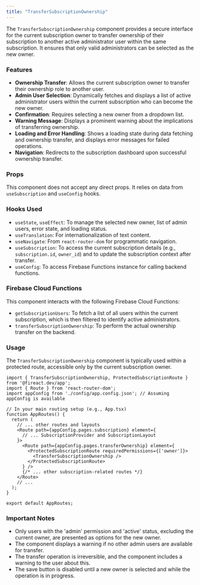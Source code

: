 ```yaml
---
title: "TransferSubscriptionOwnership"
---
```


The `TransferSubscriptionOwnership` component provides a secure interface for the current subscription owner to transfer ownership of their subscription to another active administrator user within the same subscription. It ensures that only valid administrators can be selected as the new owner.

### Features

- **Ownership Transfer**: Allows the current subscription owner to transfer their ownership role to another user.
- **Admin User Selection**: Dynamically fetches and displays a list of active administrator users within the current subscription who can become the new owner.
- **Confirmation**: Requires selecting a new owner from a dropdown list.
- **Warning Message**: Displays a prominent warning about the implications of transferring ownership.
- **Loading and Error Handling**: Shows a loading state during data fetching and ownership transfer, and displays error messages for failed operations.
- **Navigation**: Redirects to the subscription dashboard upon successful ownership transfer.

### Props

This component does not accept any direct props. It relies on data from `useSubscription` and `useConfig` hooks.

### Hooks Used

- `useState`, `useEffect`: To manage the selected new owner, list of admin users, error state, and loading status.
- `useTranslation`: For internationalization of text content.
- `useNavigate`: From `react-router-dom` for programmatic navigation.
- `useSubscription`: To access the current subscription details (e.g., `subscription.id`, `owner_id`) and to update the subscription context after transfer.
- `useConfig`: To access Firebase Functions instance for calling backend functions.

### Firebase Cloud Functions

This component interacts with the following Firebase Cloud Functions:
- `getSubscriptionUsers`: To fetch a list of all users within the current subscription, which is then filtered to identify active administrators.
- `transferSubscriptionOwnership`: To perform the actual ownership transfer on the backend.

### Usage

The `TransferSubscriptionOwnership` component is typically used within a protected route, accessible only by the current subscription owner.

```tsx
import { TransferSubscriptionOwnership, ProtectedSubscriptionRoute } from '@fireact.dev/app';
import { Route } from 'react-router-dom';
import appConfig from './config/app.config.json'; // Assuming appConfig is available

// In your main routing setup (e.g., App.tsx)
function AppRoutes() {
  return (
    // ... other routes and layouts
    <Route path={appConfig.pages.subscription} element={
      // ... SubscriptionProvider and SubscriptionLayout
    }>
      <Route path={appConfig.pages.transferOwnership} element={
        <ProtectedSubscriptionRoute requiredPermissions={['owner']}>
          <TransferSubscriptionOwnership />
        </ProtectedSubscriptionRoute>
      } />
      {/* ... other subscription-related routes */}
    </Route>
    // ...
  );
}

export default AppRoutes;
```

### Important Notes

- Only users with the 'admin' permission and 'active' status, excluding the current owner, are presented as options for the new owner.
- The component displays a warning if no other admin users are available for transfer.
- The transfer operation is irreversible, and the component includes a warning to the user about this.
- The save button is disabled until a new owner is selected and while the operation is in progress.
